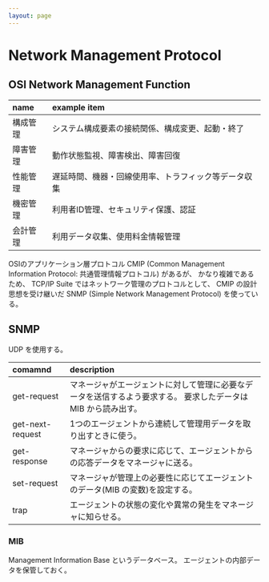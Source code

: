```yaml
---
layout: page
---
```


# Network Management Protocol

## OSI Network Management Function

| name | example item |
|:--|:--|
| 構成管理 | システム構成要素の接続関係、構成変更、起動・終了 |
| 障害管理 | 動作状態監視、障害検出、障害回復 |
| 性能管理 | 遅延時間、機器・回線使用率、トラフィック等データ収集 |
| 機密管理 | 利用者ID管理、セキュリティ保護、認証 |
| 会計管理 | 利用データ収集、使用料金情報管理 |

OSIのアプリケーション層プロトコル CMIP (Common Management Information Protocol: 共通管理情報プロトコル) があるが、
かなり複雑であるため、 TCP/IP Suite ではネットワーク管理のプロトコルとして、 CMIP の設計思想を受け継いだ SNMP (Simple Network Management Protocol) を使っている。

## SNMP

UDP を使用する。

| comamnd | description |
|:--|:--|
| get-request | マネージャがエージェントに対して管理に必要なデータを送信するよう要求する。 要求したデータは MIB から読み出す。 |
| get-next-request | 1つのエージェントから連続して管理用データを取り出すときに使う。 |
| get-response | マネージャからの要求に応じて、エージェントからの応答データをマネージャに送る。 |
| set-request | マネージャが管理上の必要性に応じてエージェントのデータ(MIB の変数)を設定する。 |
| trap | エージェントの状態の変化や異常の発生をマネージャに知らせる。 |

### MIB

Management Information Base というデータベース。 エージェントの内部データを保管しておく。


